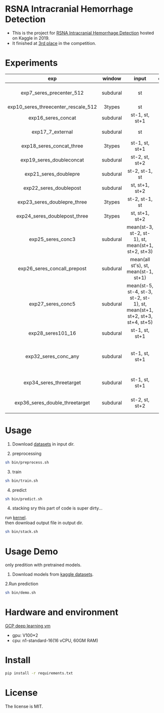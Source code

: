 # RSNA Intracranial Hemorrhage Detection
- This is the project for [RSNA Intracranial Hemorrhage Detection](https://www.kaggle.com/c/rsna-intracranial-hemorrhage-detection) hosted on Kaggle in 2019.
- It finished at [3rd place](https://www.kaggle.com/c/rsna-intracranial-hemorrhage-detection/discussion/117223#latest-673643) in the competition.

# Experiments

|exp  |window   |input  |output  |comment   |
|:---:|:---:|:---:|:---:|:---:|
|exp7_seres_precenter_512  |subdural  |st  |st  |for external data pseudo labeling  |
|exp10_seres_threecenter_rescale_512  |3types  |st  |st  |  |
|exp16_seres_concat  |subdural  |st-1, st, st+1  |st  |  |
|exp17_7_external  |subdural  |st  |st  |with external data  |
|exp18_seres_concat_three  |3types  |st-1, st, st+1  |st  |  |
|exp19_seres_doubleconcat  |subdural  |st-2, st, st+2  |st  |  |
|exp21_seres_doublepre  |subdural  |st-2, st-1, st  |st  |  |
|exp22_seres_doublepost  |subdural  |st, st+1, st+2  |st  |  |
|exp23_seres_doublepre_three  |3types  |st-2, st-1, st  |st  |  |
|exp24_seres_doublepost_three  |3types  |st, st+1, st+2  |st  |  |
|exp25_seres_conc3  |subdural  |mean(st-3, st-2, st-1), st, mean(st+1, st+2, st+3)  |st  |  |
|exp26_seres_concall_prepost  |subdural  |mean(all st's), st, mean(st-1, st+1)  |st  |  |
|exp27_seres_conc5  |subdural  |mean(st-5, st-4, st-3, st-2, st-1), st, mean(st+1, st+2, st+3, st+4, st+5)  |st  |  |
|exp28_seres101_16  |subdural  |st-1, st, st+1  |st  |seresnext101  |
|exp32_seres_conc_any  |subdural  |st-1, st, st+1  |st  |predict 5 classes and fill_“any” on max prediction.  |
|exp34_seres_threetarget  |subdural  |st-1, st, st+1  |st-1, st, st+1  |  |
|exp36_seres_double_threetarget  |subdural  |st-2, st, st+2  |st-2, st, st+2  |  |

# Usage
1. Download [datasets](https://www.kaggle.com/c/rsna-intracranial-hemorrhage-detection/data) in input dir.

2. preprocessing
```sh
sh bin/preprocess.sh
```

3. train

```sh
sh bin/train.sh
```

4. predict
```sh
sh bin/predict.sh
```

4. stacking
sry this part of code is super dirty...

run [kernel](https://www.kaggle.com/takuok/rsna-ensemble-post-user-agg-and-basic-st2).  
then download output file in output dir.

```sh
sh bin/stack.sh
```

# Usage Demo
only predition with pretrained models.

1. Download models from [kaggle datasets](https://www.kaggle.com/takuok/rsna-3rdplace-models).

2.Run prediction
```sh
sh bin/demo.sh
```

# Hardware and environment
[GCP deep learning vm](https://console.cloud.google.com/marketplace/details/click-to-deploy-images/deeplearning?q=deep%20learning%20vm&id=8857b4a3-f60f-40b2-9b32-22b4428fd256&project=dena-ai-training-35-gcp&organizationId=683655960516)
- gpu: V100*2
- cpu: n1-standard-16(16 vCPU, 60GM RAM)

# Install
```sh
pip install -r requirements.txt
```

# License
The license is MIT.
